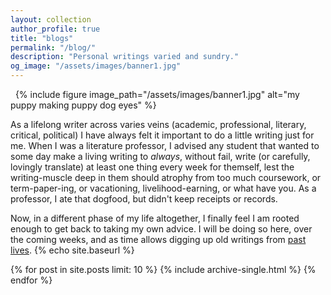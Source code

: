 ```yaml
---
layout: collection
author_profile: true
title: "blogs"
permalink: "/blog/"
description: "Personal writings varied and sundry."
og_image: "/assets/images/banner1.jpg"
---
```


&nbsp;
{% include figure image_path="/assets/images/banner1.jpg" alt="my puppy making puppy dog eyes" %}

As a lifelong writer across varies veins (academic, professional, literary, critical, political) I have always felt it important to do a little writing just for me.  When I was a literature professor, I advised any student that wanted to some day make a living writing to *always*, without fail, write (or carefully, lovingly translate) at least one thing every week for themself, lest the writing-muscle deep in them should atrophy from too much coursework, or term-paper-ing, or vacationing, livelihood-earning, or what have you.  As a professor, I ate that dogfood, but didn't keep receipts or records.

Now, in a different phase of my life altogether, I finally feel I am rooted enough to get back to taking my own advice.  I will be doing so here, over the coming weeks, and as time allows digging up old writings from [past](http://caballerojuan.tumblr.com) [lives](http://tortaface.com). {% echo site.baseurl %}

{% for post in site.posts limit: 10 %}
  {% include archive-single.html %}
{% endfor %}

